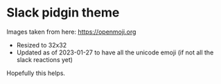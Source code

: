 # Slack pidgin theme
Images taken from here: https://openmoji.org

* Resized to 32x32
* Updated as of 2023-01-27 to have all the unicode emoji (if not all the slack
  reactions yet)

Hopefully this helps.
